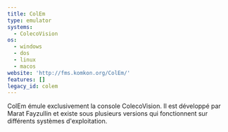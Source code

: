```yaml
---
title: ColEm
type: emulator
systems:
  - ColecoVision
os:
  - windows
  - dos
  - linux
  - macos
website: 'http://fms.komkon.org/ColEm/'
features: []
legacy_id: colem
---
```

ColEm émule exclusivement la console ColecoVision. Il est développé par Marat Fayzullin et existe sous plusieurs versions qui fonctionnent sur différents systèmes d'exploitation.
